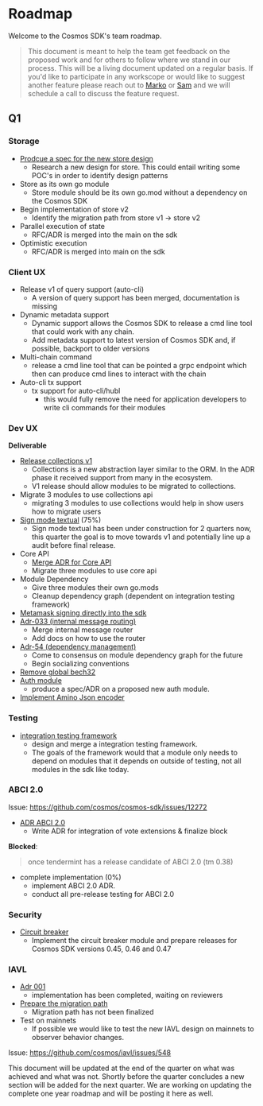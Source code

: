 # Roadmap

Welcome to the Cosmos SDK's team roadmap. 

> This document is meant to help the team get feedback on the proposed work and for others to follow where we stand in our process. This will be a living document updated on a regular basis. If you'd like to participate in any workscope or would like to suggest another feature please reach out to [Marko](marko@binary.builders) or [Sam](sam@binary.builders) and we will schedule a call to discuss the feature request. 


## Q1

### Storage
 
- [Prodcue a spec for the new store design](https://github.com/cosmos/cosmos-sdk/issues/12986)
    - Research a new design for store. This could entail writing some POC's in order to identify design patterns
- Store as its own go module
    - Store module should be its own go.mod without a dependency on the Cosmos SDK
- Begin implementation of store v2
    - Identify the migration path from store v1 -> store v2
- Parallel execution of state
    - RFC/ADR is merged into the main on the sdk
- Optimistic execution
    - RFC/ADR is merged into main on the sdk


### Client UX

- Release v1 of query support (auto-cli) 
    - A version of query support has been merged, documentation is missing
- Dynamic metadata support 
    - Dynamic support allows the Cosmos SDK to release a cmd line tool that could work with any chain. 
    - Add metadata support to latest version of Cosmos SDK and, if possible, backport to older versions
- Multi-chain command 
    - release a cmd line tool that can be pointed a grpc endpoint which then can produce cmd lines to interact with the chain
- Auto-cli tx support 
    - tx support for auto-cli/hubl
        - this would fully remove the need for application developers to write cli commands for their modules


### Dev UX

**Deliverable**
- [Release collections v1](https://github.com/cosmos/cosmos-sdk/issues/14300) 
    - Collections is a new abstraction layer similar to the ORM. In the ADR phase it received support from many in the ecosystem. 
    - V1 release should allow modules to be migrated to collections.  
- Migrate 3 modules to use collections api
    - migrating 3 modules to use collections would help in show users how to migrate users
- [Sign mode textual](https://github.com/cosmos/cosmos-sdk/issues/11970) (75%)
    - Sign mode textual has been under construction for 2 quarters now, this quarter the goal is to move towards v1 and potentially line up a audit before final release.
- Core API
    - [Merge ADR for Core API](https://github.com/cosmos/cosmos-sdk/blob/main/docs/architecture/adr-063-core-module-api.md)
    - Migrate three modules to use core api
- Module Dependency 
    - Give three modules their own go.mods
    - Cleanup dependency graph (dependent on integration testing framework)
- [Metamask signing directly into the sdk](https://github.com/cosmos/cosmos-sdk/discussions/13892) 
- [Adr-033 (internal message routing)](https://github.com/cosmos/cosmos-sdk/blob/main/docs/architecture/adr-033-protobuf-inter-module-comm.md)
    - Merge internal message router
    - Add docs on how to use the router
- [Adr-54 (dependency management)](https://github.com/cosmos/cosmos-sdk/pull/11802)
    - Come to consensus on module dependency graph for the future
    - Begin socializing conventions 
- [Remove global bech32](https://github.com/cosmos/cosmos-sdk/issues/13140) 
- [Auth module](https://github.com/cosmos/cosmos-sdk/issues/14900)
  - produce a spec/ADR on a proposed new auth module. 
- [Implement Amino Json encoder](https://github.com/cosmos/cosmos-sdk/issues/10993)

### Testing

- [integration testing framework](https://github.com/cosmos/cosmos-sdk/issues/14145) 
    - design and merge a integration testing framework. 
    - The goals of the framework would that a module only needs to depend on modules that it depends on outside of testing, not all modules in the sdk like today.


### ABCI 2.0

Issue: https://github.com/cosmos/cosmos-sdk/issues/12272

- [ADR ABCI 2.0](https://github.com/cosmos/cosmos-sdk/issues/14674)
    - Write ADR for integration of vote extensions & finalize block

**Blocked**:

> once tendermint has a release candidate of ABCI 2.0 (tm 0.38)

- complete implementation (0%)
    - implement ABCI 2.0 ADR. 
    - conduct all pre-release testing for ABCI 2.0

### Security

- [Circuit breaker](https://github.com/cosmos/cosmos-sdk/issues/14226)
    - Implement the circuit breaker module and prepare releases for Cosmos SDK versions 0.45, 0.46 and 0.47


### IAVL

- [Adr 001](https://github.com/cosmos/iavl/pull/608) 
    - implementation has been completed, waiting on reviewers
- [Prepare the migration path](https://github.com/cosmos/iavl/issues/675) 
    - Migration path has not been finalized
- Test on mainnets 
    - If possible we would like to test the new IAVL design on mainnets to observer behavior changes. 

Issue: https://github.com/cosmos/iavl/issues/548



This document will be updated at the end of the quarter on what was achieved and what was not. Shortly before the quarter concludes a new section will be added for the next quarter. We are working on updating the complete one year roadmap and will be posting it here as well. 
